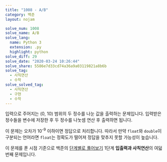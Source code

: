```yaml
---
title: "1008 - A/B"
category: 백준
layout: nojam

solve_num: 1008
solve_name: A/B
solve_lang:
  name: Python 3
  extension: .py
  highlight: python
solve_diff: 29
solve_date: "2020-03-24 10:26:44"
solve_share: 5586e7d33cd74a36a9a03119821a8b6b
solve_tag:
  - 사칙연산
  - 수학
solve_solved_tag:
  - 사칙연산
  - 구현
  - 수학
---
```


입력으로 주어지는 (0, 10) 범위의 두 정수를 나눈 값을 출력하는 문제입니다. 입력받은 정수들을 변수에 저장한 후 두 정수를 나눗셈 연산 후 출력하면 됩니다.

이 문제는 오차가 10<sup>-9</sup> 이하이면 정답으로 처리합니다. 따라서 만약 `float`와 `double`이 구분되는 언어라면 `float`는 정확도가 떨어져 정답을 맞추지 못할 가능성이 높습니다.

이 문제를 푼 시점 기준으로 백준의 [단계별로 풀어보기](http://noj.am/p/s) 1단계 **입출력과 사칙연산**의 여덟 번째 문제입니다.
